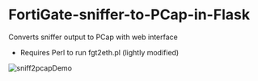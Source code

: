 # FortiGate-sniffer-to-PCap-in-Flask
Converts sniffer output to PCap with web interface

- Requires Perl to run fgt2eth.pl (lightly modified)

![sniff2pcapDemo](https://user-images.githubusercontent.com/6182432/168658123-c8566de5-e1bb-4556-a38f-3394050b3fe6.gif)

